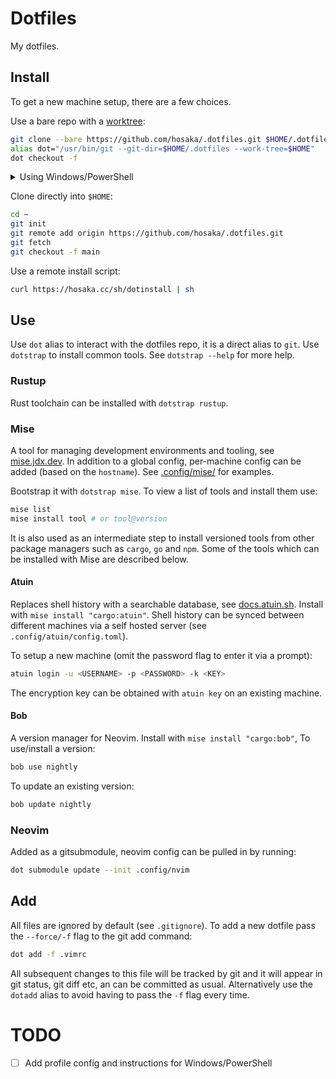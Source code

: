 # Dotfiles

My dotfiles.

## Install

To get a new machine setup, there are a few choices.

Use a bare repo with a [worktree](https://git-scm.com/docs/git-worktree):


```bash
git clone --bare https://github.com/hosaka/.dotfiles.git $HOME/.dotfiles
alias dot="/usr/bin/git --git-dir=$HOME/.dotfiles --work-tree=$HOME"
dot checkout -f
```

<details>
<summary>Using Windows/PowerShell</summary>

```bash
git clone --bare https://github.com/hosaka/.dotfiles.git $HOME/.dotfiles
function dot { git --git-dir=$HOME/.dotfiles --work-tree=$HOME $Args }
dot checkout -f
```

</details>

Clone directly into `$HOME`:

```bash
cd ~
git init
git remote add origin https://github.com/hosaka/.dotfiles.git
git fetch
git checkout -f main
```

Use a remote install script:

```bash
curl https://hosaka.cc/sh/dotinstall | sh
```

## Use

Use `dot` alias to interact with the dotfiles repo, it is a direct alias to `git`.
Use `dotstrap` to install common tools. See `dotstrap --help` for more help.

### Rustup

Rust toolchain can be installed with `dotstrap rustup`.

### Mise

A tool for managing development environments and tooling, see [mise.jdx.dev](https://mise.jdx.dev/).
In addition to a global config, per-machine config can be added (based on the `hostname`).
See [.config/mise/](.config/mise) for examples.

Bootstrap it with `dotstrap mise`. To view a list of tools and install them use:

```bash
mise list
mise install tool # or tool@version
```

It is also used as an intermediate step to install versioned tools from other package managers such as `cargo`, `go` and `npm`.
Some of the tools which can be installed with Mise are described below.

#### Atuin

Replaces shell history with a searchable database, see [docs.atuin.sh](https://docs.atuin.sh/). Install with `mise install "cargo:atuin"`.
Shell history can be synced between different machines via a self hosted server (see `.config/atuin/config.toml`).

To setup a new machine (omit the password flag to enter it via a prompt):

```bash
atuin login -u <USERNAME> -p <PASSWORD> -k <KEY>
```

The encryption key can be obtained with `atuin key` on an existing machine.

#### Bob

A version manager for Neovim. Install with `mise install "cargo:bob"`, To use/install a version:

```bash
bob use nightly
```

To update an existing version:

```bash
bob update nightly
```

### Neovim

Added as a gitsubmodule, neovim config can be pulled in by running:

```bash
dot submodule update --init .config/nvim
```

## Add

All files are ignored by default (see `.gitignore`). To add a new dotfile pass the `--force/-f` flag to the git add command:

```bash
dot add -f .vimrc
```

All subsequent changes to this file will be tracked by git and it will appear in git status, git diff etc, an can be committed as usual.
Alternatively use the `dotadd` alias to avoid having to pass the `-f` flag every time.

# TODO
- [ ] Add profile config and instructions for Windows/PowerShell

